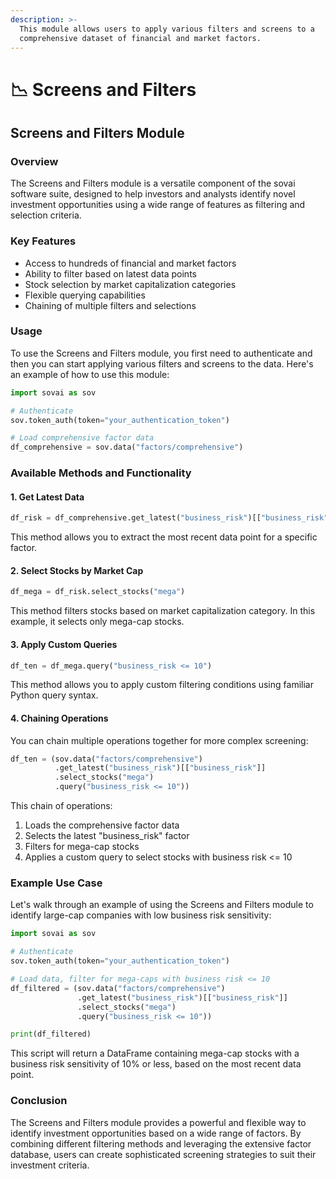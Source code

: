 ```yaml
---
description: >-
  This module allows users to apply various filters and screens to a
  comprehensive dataset of financial and market factors.
---
```


# 📉 Screens and Filters

## Screens and Filters Module

### Overview

The Screens and Filters module is a versatile component of the sovai software suite, designed to help investors and analysts identify novel investment opportunities using a wide range of features as filtering and selection criteria.&#x20;

### Key Features

* Access to hundreds of financial and market factors
* Ability to filter based on latest data points
* Stock selection by market capitalization categories
* Flexible querying capabilities
* Chaining of multiple filters and selections

### Usage

To use the Screens and Filters module, you first need to authenticate and then you can start applying various filters and screens to the data. Here's an example of how to use this module:

```python
import sovai as sov

# Authenticate
sov.token_auth(token="your_authentication_token")

# Load comprehensive factor data
df_comprehensive = sov.data("factors/comprehensive")
```

### Available Methods and Functionality

#### 1. Get Latest Data

```python
df_risk = df_comprehensive.get_latest("business_risk")[["business_risk"]]
```

This method allows you to extract the most recent data point for a specific factor.

#### 2. Select Stocks by Market Cap

```python
df_mega = df_risk.select_stocks("mega")
```

This method filters stocks based on market capitalization category. In this example, it selects only mega-cap stocks.

#### 3. Apply Custom Queries

```python
df_ten = df_mega.query("business_risk <= 10")
```

This method allows you to apply custom filtering conditions using familiar Python query syntax.

#### 4. Chaining Operations

You can chain multiple operations together for more complex screening:

```python
df_ten = (sov.data("factors/comprehensive")
          .get_latest("business_risk")[["business_risk"]]
          .select_stocks("mega")
          .query("business_risk <= 10"))
```

This chain of operations:

1. Loads the comprehensive factor data
2. Selects the latest "business\_risk" factor
3. Filters for mega-cap stocks
4. Applies a custom query to select stocks with business risk <= 10

### Example Use Case

Let's walk through an example of using the Screens and Filters module to identify large-cap companies with low business risk sensitivity:

```python
import sovai as sov

# Authenticate
sov.token_auth(token="your_authentication_token")

# Load data, filter for mega-caps with business risk <= 10
df_filtered = (sov.data("factors/comprehensive")
               .get_latest("business_risk")[["business_risk"]]
               .select_stocks("mega")
               .query("business_risk <= 10"))

print(df_filtered)
```

This script will return a DataFrame containing mega-cap stocks with a business risk sensitivity of 10% or less, based on the most recent data point.

### Conclusion

The Screens and Filters module provides a powerful and flexible way to identify investment opportunities based on a wide range of factors. By combining different filtering methods and leveraging the extensive factor database, users can create sophisticated screening strategies to suit their investment criteria.
